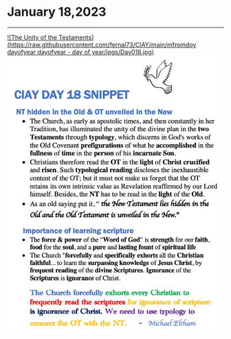 # January 18,2023
---

[![The Unity of the Testaments](https://raw.githubusercontent.com/fernal73/CIAY/main/mfromdoy dayofyear
dayofyear - day of year/jpgs/Day018.jpg)](https://youtu.be/R00NkT22aa4 "The Unity of the Testaments")
![Day 18 Snippet](https://github.com/fernal73/CIAY/blob/main/January/jpgs/Day18Snippet.jpg?raw=true)
